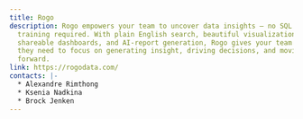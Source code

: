 ```yaml
---
title: Rogo
description: Rogo empowers your team to uncover data insights – no SQL or
  training required. With plain English search, beautiful visualizations,
  shareable dashboards, and AI-report generation, Rogo gives your team the tools
  they need to focus on generating insight, driving decisions, and moving things
  forward.
link: https://rogodata.com/
contacts: |-
  * Alexandre Rimthong
  * Ksenia Nadkina
  * Brock Jenken
---
```

